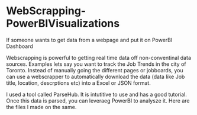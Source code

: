 # WebScrapping-PowerBIVisualizations
If someone wants to get data from a webpage and put it on PowerBI Dashboard

Webscrapping is powerful to getting real time data off non-conventinal data sources. Examples lets say you want to track the Job Trends in the city of Toronto. Instead of manually going the different pages or jobboards, you can use a webscrapper to automatically download the data (data like Job title, location, descrptions etc) into a Excel or JSON format.

I used a tool called ParseHub. It is intutitive to use and has a good tutorial. 
Once this data is parsed, you can leveraeg PowerBI to analysze it. Here are the files I made on the same.

